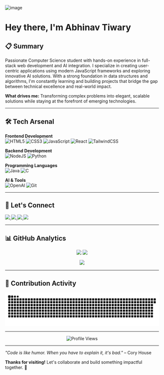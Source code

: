 <img width="1536" height="279" alt="image" src="https://github.com/user-attachments/assets/295cce1a-4d59-474e-a034-0ac96c8a4900" />



# Hey there, I'm Abhinav Tiwary

## 📋 Summary

Passionate Computer Science student with hands-on experience in full-stack web development and AI integration. I specialize in creating user-centric applications using modern JavaScript frameworks and exploring innovative AI solutions. With a strong foundation in data structures and algorithms, I'm constantly learning and building projects that bridge the gap between technical excellence and real-world impact.

**What drives me:** Transforming complex problems into elegant, scalable solutions while staying at the forefront of emerging technologies.

---

## 🛠️ Tech Arsenal

**Frontend Development**  
![HTML5](https://img.shields.io/badge/html5-%23E34F26.svg?style=for-the-badge&logo=html5&logoColor=white)
![CSS3](https://img.shields.io/badge/css3-%231572B6.svg?style=for-the-badge&logo=css3&logoColor=white)
![JavaScript](https://img.shields.io/badge/javascript-%23F7DF1E.svg?style=for-the-badge&logo=javascript&logoColor=black)
![React](https://img.shields.io/badge/react-%2320232a.svg?style=for-the-badge&logo=react&logoColor=%2361DAFB)
![TailwindCSS](https://img.shields.io/badge/tailwindcss-%2338B2AC.svg?style=for-the-badge&logo=tailwind-css&logoColor=white)

**Backend Development**  
![NodeJS](https://img.shields.io/badge/node.js-6DA55F?style=for-the-badge&logo=node.js&logoColor=white)
![Python](https://img.shields.io/badge/python-%2314354C.svg?style=for-the-badge&logo=python&logoColor=white)

**Programming Languages**  
![Java](https://img.shields.io/badge/java-%23ED8B00.svg?style=for-the-badge&logo=java&logoColor=white)
![C](https://img.shields.io/badge/C-00599C?style=for-the-badge&logo=c&logoColor=white)

**AI & Tools**  
![OpenAI](https://img.shields.io/badge/OpenAI-412991?style=for-the-badge&logo=openai&logoColor=white)
![Git](https://img.shields.io/badge/git-%23F05032.svg?style=for-the-badge&logo=git&logoColor=white)

---

## 🔗 Let's Connect

<p align="left">
<a href="https://www.linkedin.com/in/abhinav-tiwary-791a63302/" target="_blank">
  <img src="https://img.shields.io/badge/LinkedIn-%230077B5.svg?style=for-the-badge&logo=linkedin&logoColor=white"/>
</a>
<a href="https://leetcode.com/u/Abhiii9vv_/" target="_blank">
  <img src="https://img.shields.io/badge/LeetCode-FFA116?style=for-the-badge&logo=leetcode&logoColor=black"/>
</a>
<a href="mailto:gyanutiwari758@gmail.com">
  <img src="https://img.shields.io/badge/Email-D14836?style=for-the-badge&logo=gmail&logoColor=white"/>
</a>
<a href="https://codewithabhinav.vercel.app/" target="_blank">
  <img src="https://img.shields.io/badge/Portfolio-000000?style=for-the-badge&logo=vercel&logoColor=white"/>
</a>
</p>

---

## 📊 GitHub Analytics

<p align="center">
  <img src="https://github-readme-stats.vercel.app/api?username=abhiii9vvv&show_icons=true&theme=tokyonight&hide_border=true" height="165"/>
  <img src="https://github-readme-stats.vercel.app/api/top-langs/?username=abhiii9vvv&layout=compact&theme=tokyonight&hide_border=true" height="165"/>
</p>

<p align="center">
  <img src="https://github-readme-streak-stats.herokuapp.com/?user=abhiii9vvv&theme=tokyonight&hide_border=true"/>
</p>

---

## 🐍 Contribution Activity

<picture>
  <source media="(prefers-color-scheme: dark)" srcset="https://raw.githubusercontent.com/abhiii9vvv/abhiii9vvv/output/github-snake-dark.svg" />
  <source media="(prefers-color-scheme: light)" srcset="https://raw.githubusercontent.com/abhiii9vvv/abhiii9vvv/output/github-snake.svg" />
  <img alt="github-snake" src="https://raw.githubusercontent.com/abhiii9vvv/abhiii9vvv/output/github-snake.svg" />
</picture>

---

<p align="center">
  <img src="https://komarev.com/ghpvc/?username=abhiii9vvv&label=Profile%20Views&color=0891b2&style=flat-square" alt="Profile Views"/>
</p>

---

*"Code is like humor. When you have to explain it, it's bad."* – Cory House

**Thanks for visiting!** Let's collaborate and build something impactful together. 🚀
